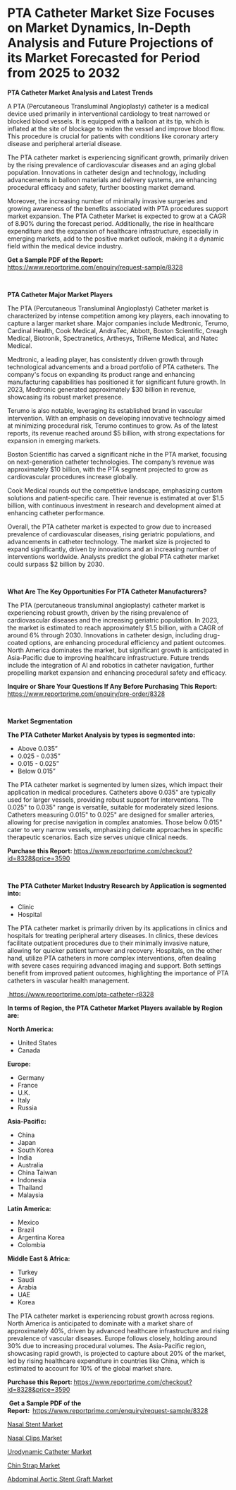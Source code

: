 <p><h1>PTA Catheter Market Size Focuses on Market Dynamics, In-Depth Analysis and Future Projections of its Market Forecasted for Period from 2025 to 2032</h1></p><p><strong>PTA Catheter Market Analysis and Latest Trends</strong></p>
<p><p>A PTA (Percutaneous Transluminal Angioplasty) catheter is a medical device used primarily in interventional cardiology to treat narrowed or blocked blood vessels. It is equipped with a balloon at its tip, which is inflated at the site of blockage to widen the vessel and improve blood flow. This procedure is crucial for patients with conditions like coronary artery disease and peripheral arterial disease.</p><p>The PTA catheter market is experiencing significant growth, primarily driven by the rising prevalence of cardiovascular diseases and an aging global population. Innovations in catheter design and technology, including advancements in balloon materials and delivery systems, are enhancing procedural efficacy and safety, further boosting market demand. </p><p>Moreover, the increasing number of minimally invasive surgeries and growing awareness of the benefits associated with PTA procedures support market expansion. The PTA Catheter Market is expected to grow at a CAGR of 8.90% during the forecast period. Additionally, the rise in healthcare expenditure and the expansion of healthcare infrastructure, especially in emerging markets, add to the positive market outlook, making it a dynamic field within the medical device industry.</p></p>
<p><strong>Get a Sample PDF of the Report:&nbsp;</strong> <a href="https://www.reportprime.com/enquiry/request-sample/8328?utm_campaign=120&utm_medium=2&utm_source=Github&utm_content=ia&utm_term=19032025&utm_id=pta-catheter">https://www.reportprime.com/enquiry/request-sample/8328</a></p>
<p>&nbsp;</p>
<p><strong>PTA Catheter Major Market Players</strong></p>
<p><p>The PTA (Percutaneous Transluminal Angioplasty) Catheter market is characterized by intense competition among key players, each innovating to capture a larger market share. Major companies include Medtronic, Terumo, Cardinal Health, Cook Medical, AndraTec, Abbott, Boston Scientific, Creagh Medical, Biotronik, Spectranetics, Arthesys, TriReme Medical, and Natec Medical.</p><p>Medtronic, a leading player, has consistently driven growth through technological advancements and a broad portfolio of PTA catheters. The company's focus on expanding its product range and enhancing manufacturing capabilities has positioned it for significant future growth. In 2023, Medtronic generated approximately $30 billion in revenue, showcasing its robust market presence.</p><p>Terumo is also notable, leveraging its established brand in vascular intervention. With an emphasis on developing innovative technology aimed at minimizing procedural risk, Terumo continues to grow. As of the latest reports, its revenue reached around $5 billion, with strong expectations for expansion in emerging markets.</p><p>Boston Scientific has carved a significant niche in the PTA market, focusing on next-generation catheter technologies. The company’s revenue was approximately $10 billion, with the PTA segment projected to grow as cardiovascular procedures increase globally.</p><p>Cook Medical rounds out the competitive landscape, emphasizing custom solutions and patient-specific care. Their revenue is estimated at over $1.5 billion, with continuous investment in research and development aimed at enhancing catheter performance.</p><p>Overall, the PTA catheter market is expected to grow due to increased prevalence of cardiovascular diseases, rising geriatric populations, and advancements in catheter technology. The market size is projected to expand significantly, driven by innovations and an increasing number of interventions worldwide. Analysts predict the global PTA catheter market could surpass $2 billion by 2030.</p></p>
<p>&nbsp;</p>
<p><strong>What Are The Key Opportunities For PTA Catheter Manufacturers?</strong></p>
<p><p>The PTA (percutaneous transluminal angioplasty) catheter market is experiencing robust growth, driven by the rising prevalence of cardiovascular diseases and the increasing geriatric population. In 2023, the market is estimated to reach approximately $1.5 billion, with a CAGR of around 6% through 2030. Innovations in catheter design, including drug-coated options, are enhancing procedural efficiency and patient outcomes. North America dominates the market, but significant growth is anticipated in Asia-Pacific due to improving healthcare infrastructure. Future trends include the integration of AI and robotics in catheter navigation, further propelling market expansion and enhancing procedural safety and efficacy.</p></p>
<p><strong>Inquire or Share Your Questions If Any Before Purchasing This Report:</strong> <a href="https://www.reportprime.com/enquiry/pre-order/8328?utm_campaign=120&utm_medium=2&utm_source=Github&utm_content=ia&utm_term=19032025&utm_id=pta-catheter">https://www.reportprime.com/enquiry/pre-order/8328</a></p>
<p>&nbsp;</p>
<p><strong>Market Segmentation</strong></p>
<p><strong>The PTA Catheter Market Analysis by types is segmented into:</strong></p>
<p><ul><li>Above 0.035”</li><li>0.025 - 0.035”</li><li>0.015 - 0.025”</li><li>Below 0.015”</li></ul></p>
<p><p>The PTA catheter market is segmented by lumen sizes, which impact their application in medical procedures. Catheters above 0.035" are typically used for larger vessels, providing robust support for interventions. The 0.025" to 0.035" range is versatile, suitable for moderately sized lesions. Catheters measuring 0.015" to 0.025" are designed for smaller arteries, allowing for precise navigation in complex anatomies. Those below 0.015" cater to very narrow vessels, emphasizing delicate approaches in specific therapeutic scenarios. Each size serves unique clinical needs.</p></p>
<p><strong>Purchase this Report:&nbsp;</strong><a href="https://www.reportprime.com/checkout?id=8328&price=3590&utm_campaign=120&utm_medium=2&utm_source=Github&utm_content=ia&utm_term=19032025&utm_id=pta-catheter">https://www.reportprime.com/checkout?id=8328&price=3590</a></p>
<p>&nbsp;</p>
<p><strong>The PTA Catheter Market Industry Research by Application is segmented into:</strong></p>
<p><ul><li>Clinic</li><li>Hospital</li></ul></p>
<p><p>The PTA catheter market is primarily driven by its applications in clinics and hospitals for treating peripheral artery diseases. In clinics, these devices facilitate outpatient procedures due to their minimally invasive nature, allowing for quicker patient turnover and recovery. Hospitals, on the other hand, utilize PTA catheters in more complex interventions, often dealing with severe cases requiring advanced imaging and support. Both settings benefit from improved patient outcomes, highlighting the importance of PTA catheters in vascular health management.</p></p>
<p><a href="https://www.reportprime.com/pta-catheter-r8328?utm_campaign=120&utm_medium=2&utm_source=Github&utm_content=ia&utm_term=19032025&utm_id=pta-catheter">&nbsp;https://www.reportprime.com/pta-catheter-r8328</a></p>
<p><strong>In terms of Region, the PTA Catheter Market Players available by Region are:</strong></p>
<p>
    <p> <strong> North America: </strong>
        <ul>
            <li>United States</li>
            <li>Canada</li>
        </ul>
        </p> 
    <p> <strong> Europe: </strong>
        <ul>
            <li>Germany</li>
            <li>France</li>
            <li>U.K.</li>
            <li>Italy</li>
            <li>Russia</li>
        </ul>
        </p> 
    <p> <strong> Asia-Pacific: </strong>
        <ul>
            <li>China</li>
            <li>Japan</li>
            <li>South Korea</li>
            <li>India</li>
            <li>Australia</li>
            <li>China Taiwan</li>
            <li>Indonesia</li>
            <li>Thailand</li>
            <li>Malaysia</li>
        </ul>
        </p> 
    <p> <strong> Latin America: </strong>
        <ul>
            <li>Mexico</li>
            <li>Brazil</li>
            <li>Argentina Korea</li>
            <li>Colombia</li>
        </ul>
        </p> 
    <p> <strong> Middle East & Africa: </strong>
        <ul>
            <li>Turkey</li>
            <li>Saudi</li>
            <li>Arabia</li>
            <li>UAE</li>
            <li>Korea</li>
        </ul>
    </p>
    </p>
<p><p>The PTA catheter market is experiencing robust growth across regions. North America is anticipated to dominate with a market share of approximately 40%, driven by advanced healthcare infrastructure and rising prevalence of vascular diseases. Europe follows closely, holding around 30% due to increasing procedural volumes. The Asia-Pacific region, showcasing rapid growth, is projected to capture about 20% of the market, led by rising healthcare expenditure in countries like China, which is estimated to account for 10% of the global market share.</p></p>
<p><strong>Purchase this Report: </strong><a href="https://www.reportprime.com/checkout?id=8328&price=3590&utm_campaign=120&utm_medium=2&utm_source=Github&utm_content=ia&utm_term=19032025&utm_id=pta-catheter">https://www.reportprime.com/checkout?id=8328&price=3590</a></p>
<p>&nbsp;<strong>Get a Sample PDF of the Report:&nbsp;&nbsp;</strong><a href="https://www.reportprime.com/enquiry/request-sample/8328?utm_campaign=120&utm_medium=2&utm_source=Github&utm_content=ia&utm_term=19032025&utm_id=pta-catheter">https://www.reportprime.com/enquiry/request-sample/8328</a></p>
<p><strong></strong></p>
<p><p><a href="https://github.com/AngelaWalsh696/Market-Research-Report-List-2/blob/main/nasal-stent-market.md?utm_campaign=120&utm_medium=2&utm_source=Github&utm_content=ia&utm_term=19032025&utm_id=pta-catheter">Nasal Stent Market</a></p><p><a href="https://github.com/pelahotayabe/Market-Research-Report-List-1/blob/main/nasal-clips-market.md?utm_campaign=120&utm_medium=2&utm_source=Github&utm_content=ia&utm_term=19032025&utm_id=pta-catheter">Nasal Clips Market</a></p><p><a href="https://github.com/raeezkenedz/Market-Research-Report-List-1/blob/main/urodynamic-catheter-market.md?utm_campaign=120&utm_medium=2&utm_source=Github&utm_content=ia&utm_term=19032025&utm_id=pta-catheter">Urodynamic Catheter Market</a></p><p><a href="https://github.com/cheryjhonson/Market-Research-Report-List-1/blob/main/chin-strap-market.md?utm_campaign=120&utm_medium=2&utm_source=Github&utm_content=ia&utm_term=19032025&utm_id=pta-catheter">Chin Strap Market</a></p><p><a href="https://github.com/elitasvimal/Market-Research-Report-List-1/blob/main/abdominal-aortic-stent-graft-market.md?utm_campaign=120&utm_medium=2&utm_source=Github&utm_content=ia&utm_term=19032025&utm_id=pta-catheter">Abdominal Aortic Stent Graft Market</a></p></p>